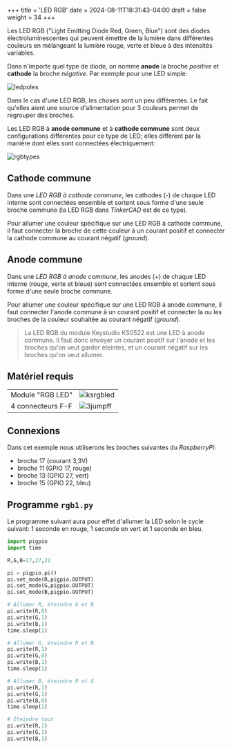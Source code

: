 +++
title = 'LED RGB'
date = 2024-08-11T18:31:43-04:00
draft = false
weight = 34
+++

Les LED RGB ("Light Emitting Diode Red, Green, Blue") sont des diodes électroluminescentes qui peuvent émettre de la lumière dans différentes couleurs en mélangeant la lumière rouge, verte et bleue à des intensités variables. 

Dans n'importe quel type de diode, on nomme **anode** la broche *positive* et **cathode** la broche *négative*. Par exemple pour une LED simple:

![ledpoles](/420-314/images/ledpoles.png?width=300px)

Dans le cas d'une LED RGB, les choses sont un peu différentes. Le fait qu'elles aient une source d'alimentation pour 3 couleurs permet de regrouper des broches.

Les LED RGB à **anode commune** et à **cathode commune** sont deux configurations différentes pour ce type de LED; elles diffèrent par la manière dont elles sont connectées électriquement:

![rgbtypes](/420-314/images/rgbtypes.png?width=400px)

## Cathode commune
Dans une *LED RGB à cathode commune*, les cathodes (-) de chaque LED interne sont connectées ensemble et sortent sous forme d'une seule broche commune (la LED RGB dans *TinkerCAD* est de ce type).

Pour allumer une couleur spécifique sur une LED RGB à cathode commune, il faut connecter la broche de cette couleur à un courant positif et connecter la cathode commune au courant négatif (*ground*).

## Anode commune
Dans une *LED RGB à anode commune*, les anodes (+) de chaque LED interne (rouge, verte et bleue) sont connectées ensemble et sortent sous forme d'une seule broche commune.

Pour allumer une couleur spécifique sur une LED RGB à anode commune, il faut connecter l'anode commune à un courant positif et connecter la ou les broches de la couleur souhaitée au courant négatif (*ground*).

> La LED RGB du module Keystudio KS0522 est une LED à anode commune. Il faut donc envoyer un courant positif sur l'anode et les broches qu'on veut garder éteintes, et un courant négatif sur les broches qu'on veut allumer.

## Matériel requis

| | |
|:--|--|
| Module "RGB LED" | ![ksrgbled](/420-314/images/ksrgbled.png?width=150px) |
| 4 connecteurs F-F | ![3jumpff](/420-314/images/3jumpff.png?width=150px) |

## Connexions

Dans cet exemple nous utiliserons les broches suivantes du *RaspberryPi*:
+ broche 17 (courant 3,3V)
+ broche 11 (GPIO 17, rouge)
+ broche 13 (GPIO 27, vert)
+ broche 15 (GPIO 22, bleu)
  
## Programme `rgb1.py`

Le programme suivant aura pour effet d'allumer la LED selon le cycle suivant: 1 seconde en rouge, 1 seconde en vert et 1 seconde en bleu.

```python
import pigpio
import time

R,G,B=17,27,22

pi = pigpio.pi()
pi.set_mode(R,pigpio.OUTPUT)
pi.set_mode(G,pigpio.OUTPUT)
pi.set_mode(B,pigpio.OUTPUT)

# Allumer R, éteindre G et B
pi.write(R,0)
pi.write(G,1)
pi.write(B,1)
time.sleep(1)

# Allumer G, éteindre R et B
pi.write(R,1)
pi.write(G,0)
pi.write(B,1)
time.sleep(1)

# Allumer B, éteindre R et G
pi.write(R,1)
pi.write(G,1)
pi.write(B,0)
time.sleep(1)

# Éteindre tout
pi.write(R,1)
pi.write(G,1)
pi.write(B,1)
```
<!-- Mis dans le docx des exercices
#### Exercices
1. Faites un programme qui allume la LED en rouge lorsqu'on appuie le bouton et l'éteint lorsqu'on le relâche.
2. Faites un programme qui allume la LED en rouge lorsqu'on clique une fois et l'éteint lorsqu'on clique une deuxième fois.
3. Faites un programme qui cycle entre les 3 couleurs rouge, vert et bleu, où la couleur change à chaque clic.
4. Si on mélange les couleurs R, G et B, on obtient ces couleurs:
   + R + G = jaune
   + R + B = violet
   + G + B = cyan
   + R + G + B = blanc
   
Faites un programme similaire au précédent, mais qui cycle entre rouge, jaune, vert, cyan, bleu, violet, blanc.


{{% expand "Solution 1." %}}
```python
import pigpio

R,G,B = 17,27,22
btn = 23

def allumer():
    pi.write(R,0)
    pi.write(G,1)
    pi.write(B,1)

def eteindre():
    for pin in [R,G,B]: pi.write(pin,1)

pi = pigpio.pi()

pi.set_mode(btn,pigpio.INPUT)
pi.set_mode(R,pigpio.OUTPUT)
pi.set_mode(G,pigpio.OUTPUT)
pi.set_mode(B,pigpio.OUTPUT)

dernier = 1 
while True:
    signal = pi.read(btn)
    if signal != dernier:
        if signal == 0: 
            allumer()
        else: eteindre()
        
    dernier = signal
```
{{% /expand %}}
{{% expand "Solution 2." %}}
```python
import pigpio
import time

R,G,B = 17,27,22
btn = 23

def allumer():
    pi.write(R,0)
    pi.write(G,1)
    pi.write(B,1)

def eteindre():
    for pin in [R,G,B]: pi.write(pin,1)

def changerEtat(e):
    if e == "off":
        allumer()
        return "on"
    else:
        eteindre()
        return "off"

pi = pigpio.pi()

pi.set_mode(btn,pigpio.INPUT)
pi.set_mode(R,pigpio.OUTPUT)
pi.set_mode(G,pigpio.OUTPUT)
pi.set_mode(B,pigpio.OUTPUT)

eteindre()
etat = "off"

dernier = 1 
while True:
    signal = pi.read(btn)
    if signal != dernier:
        if signal == 0:
            etat = changerEtat(etat)
    dernier = signal
    time.sleep(0.1)
```
{{% /expand %}}
{{% expand "Solution 3." %}}
```python
import pigpio
import time

R,G,B = 17,27,22
btn = 23

def rouge():
    pi.write(R,0)
    pi.write(G,1)
    pi.write(B,1)

def vert():
    pi.write(R,1)
    pi.write(G,0)
    pi.write(B,1)

def bleu():
    pi.write(R,1)
    pi.write(G,1)
    pi.write(B,0)

def eteindre():
    for pin in [R,G,B]: pi.write(pin,1)

def changerEtat(e):
    if e == "off" or e == "b":
        rouge()
        return "r"
    elif e == "r":
        vert()
        return "v"
    elif e == "v":
        bleu()
        return "b"

pi = pigpio.pi()

pi.set_mode(btn,pigpio.INPUT)
pi.set_mode(R,pigpio.OUTPUT)
pi.set_mode(G,pigpio.OUTPUT)
pi.set_mode(B,pigpio.OUTPUT)

eteindre()
etat = "off"

dernier = 1 
while True:
    signal = pi.read(btn)
    if signal != dernier:
        if signal == 0:
            etat = changerEtat(etat)
    dernier = signal
    time.sleep(0.1)
```
{{% /expand %}}
{{% expand "Solution 4." %}}
```python
import pigpio
import time

R,G,B = 17,27,22
btn = 23

def rouge():
    pi.write(R,0)
    pi.write(G,1)
    pi.write(B,1)

def vert():
    pi.write(R,1)
    pi.write(G,0)
    pi.write(B,1)

def bleu():
    pi.write(R,1)
    pi.write(G,1)
    pi.write(B,0)

def jaune():
    pi.write(R,0)
    pi.write(G,0)
    pi.write(B,1)

def mauve():
    pi.write(R,0)
    pi.write(G,1)
    pi.write(B,0)

def cyan():
    pi.write(R,1)
    pi.write(G,0)
    pi.write(B,0)

def eteindre():
    for pin in [R,G,B]: pi.write(pin,1)

def changerEtat(e):
    if e == "off" or e == "m":
        rouge()
        return "r"
    elif e == "r":
        jaune()
        return "j"
    elif e == "j":
        vert()
        return "v"
    elif e == "v":
        cyan()
        return "c"
    elif e == "c":
        bleu()
        return "b"
    elif e == "b":
        mauve()
        return "m"
    

pi = pigpio.pi()

pi.set_mode(btn,pigpio.INPUT)
pi.set_mode(R,pigpio.OUTPUT)
pi.set_mode(G,pigpio.OUTPUT)
pi.set_mode(B,pigpio.OUTPUT)

eteindre()
etat = "off"

dernier = 1 
while True:
    signal = pi.read(btn)
    if signal != dernier:
        if signal == 0:
            etat = changerEtat(etat)
    dernier = signal
    time.sleep(0.1)
```
{{% /expand %}}

-->